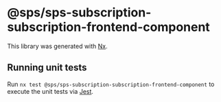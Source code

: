 # @sps/sps-subscription-subscription-frontend-component

This library was generated with [Nx](https://nx.dev).

## Running unit tests

Run `nx test @sps/sps-subscription-subscription-frontend-component` to execute the unit tests via [Jest](https://jestjs.io).
